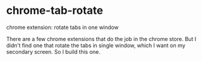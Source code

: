 # chrome-tab-rotate
chrome extension: rotate tabs in one window


There are a few chrome extensions that do the job in the chrome store. But I didn't find one that rotate the tabs in single window, which I want on my secondary screen. So I build this one.
